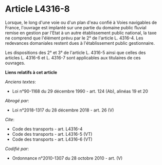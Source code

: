 # Article L4316-8

Lorsque, le long d'une voie ou d'un plan d'eau confié à Voies navigables de France, l'ouvrage est implanté sur une partie du
domaine public fluvial remise en gestion par l'Etat à un autre établissement public national, la taxe ne comprend que
l'élément prévu par le 2° de l'article L. 4316-4. Les redevances domaniales restent dues à l'établissement public
gestionnaire. 

Les dispositions des 2° et 3° de l'article L. 4316-5 ainsi que celles des articles L. 4316-6 et L. 4316-7 sont applicables
aux titulaires de ces ouvrages.

**Liens relatifs à cet article**

_Anciens textes_:

  - Loi n°90-1168 du 29 décembre 1990 - art. 124 (Ab), alinéas 19 et 20

_Abrogé par_:

  - Loi n°2018-1317 du 28 décembre 2018 - art. 26 (V)

_Cite_:

  - Code des transports - art. L4316-4
  - Code des transports - art. L4316-5 (VT)
  - Code des transports - art. L4316-6 (VT)

_Codifié par_:

  - Ordonnance n°2010-1307 du 28 octobre 2010 - art. (V)
